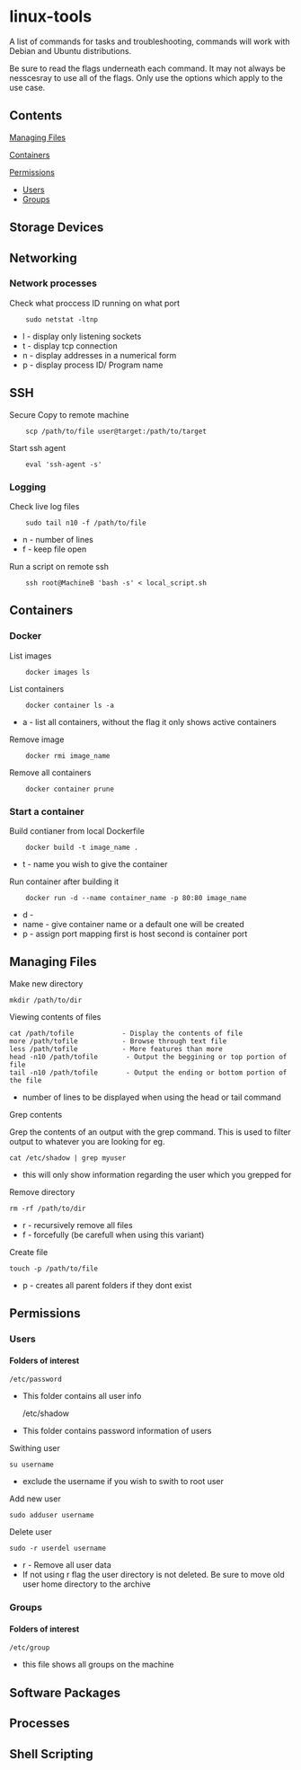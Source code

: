 # linux-tools

A list of commands for tasks and troubleshooting, commands will work with Debian and Ubuntu distributions.

Be sure to read the flags underneath each command. It may not always be nesscesray to use all of the flags. Only use the options which apply to the use case.

## **Contents**

[Managing Files](#managing-files)

[Containers](#containers)

[Permissions](#Permissions)

- [Users](#users)
- [Groups](#groups)

## Storage Devices

## Networking

### Network processes

Check what proccess ID running on what port

        sudo netstat -ltnp

- l - display only listening sockets
- t - display tcp connection
- n - display addresses in a numerical form
- p - display process ID/ Program name

## SSH

Secure Copy to remote machine

        scp /path/to/file user@target:/path/to/target

Start ssh agent

        eval 'ssh-agent -s'

### Logging

Check live log files

        sudo tail n10 -f /path/to/file

- n - number of lines
- f - keep file open

Run a script on remote ssh

        ssh root@MachineB 'bash -s' < local_script.sh

## Containers

### Docker

List images

        docker images ls

List containers

        docker container ls -a

- a - list all containers, without the flag it only shows active containers

Remove image

        docker rmi image_name

Remove all containers

        docker container prune

### Start a container

Build contianer from local Dockerfile

        docker build -t image_name .

- t - name you wish to give the container

Run container after building it

        docker run -d --name container_name -p 80:80 image_name

- d -
- name - give container name or a default one will be created
- p - assign port mapping first is host second is container port

## Managing Files

Make new directory

    mkdir /path/to/dir

Viewing contents of files

    cat /path/tofile            - Display the contents of file
    more /path/tofile           - Browse through text file
    less /path/tofile           - More features than more
    head -n10 /path/tofile       - Output the beggining or top portion of file
    tail -n10 /path/tofile       - Output the ending or bottom portion of the file

- number of lines to be displayed when using the head or tail command

Grep contents

Grep the contents of an output with the grep command. This is used to filter output to whatever you are looking for eg.

    cat /etc/shadow | grep myuser

- this will only show information regarding the user which you grepped for

Remove directory

    rm -rf /path/to/dir

- r - recursively remove all files
- f - forcefully (be carefull when using this variant)

Create file

    touch -p /path/to/file

- p - creates all parent folders if they dont exist

## Permissions

### Users

#### Folders of interest

    /etc/password

- This folder contains all user info

  /etc/shadow

- This folder contains password information of users

Swithing user

    su username

- exclude the username if you wish to swith to root user

Add new user

    sudo adduser username

Delete user

    sudo -r userdel username

- r - Remove all user data
- If not using r flag the user directory is not deleted. Be sure to move old user home directory to the archive

### Groups

#### Folders of interest

    /etc/group

- this file shows all groups on the machine

## Software Packages

## Processes

## Shell Scripting
